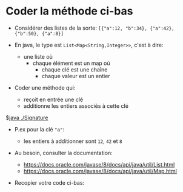 <style>
pre > code {
    -webkit-touch-callout: text;
    -webkit-user-select: text;
    -khtml-user-select: text;
    -moz-user-select: text;
    -ms-user-select: text;
    user-select: text;
}
</style>


# Coder la méthode ci-bas

* Considérer des listes de la sorte: `[{"a":12, "b":34}, {"a":42}, {"b":50}, {"a":8}]`

* En java, le type est `List<Map<String,Integer>>`, c'est à dire:
    * une liste où 
        * chaque élément est un map où
            * chaque clé est une chaîne
            * chaque valeur est un entier

* Coder une méthode qui:
    * reçoit en entrée une clé
    * additionne les entiers associés à cette clé

$[java ./Signature]()



* P.ex pour la clé `"a"`:
    * les entiers à additionner sont `12`, `42` et `8`

* Au besoin, consulter la documentation: 
    * <a href="https://docs.oracle.com/javase/8/docs/api/java/util/List.html" target="_blank">https://docs.oracle.com/javase/8/docs/api/java/util/List.html</a>
    * <a href="https://docs.oracle.com/javase/8/docs/api/java/util/Map.html" target="_blank">https://docs.oracle.com/javase/8/docs/api/java/util/Map.html</a>

* Recopier votre code ci-bas:



